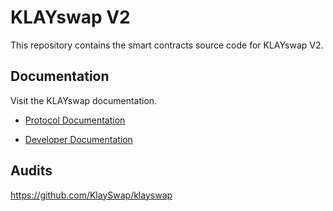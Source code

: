 # KLAYswap V2

This repository contains the smart contracts source code for KLAYswap V2.

## Documentation

Visit the KLAYswap documentation.

- [Protocol Documentation](https://docs-new.klayswap.com/)

- [Developer Documentation](https://docs-new.klayswap.com/developers/contract)

## Audits
https://github.com/KlaySwap/klayswap